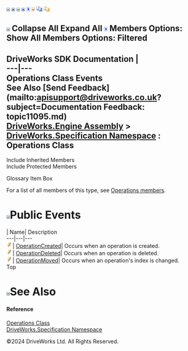![](dotnetimages/collapse.gif) ![](dotnetimages/expand.gif) ![](dotnetimages/collapse.gif) ![](dotnetimages/expand.gif) ![](dotnetimages/drpdown.gif) ![](dotnetimages/drpdown_orange.gif) ![](dotnetimages/copycode.gif) ![](dotnetimages/copycodeHighlight.gif)

![](dotnetimages/collapse.gif) Collapse All Expand All ![](dotnetimages/drpdown.gif) Members Options: Show All  Members Options: Filtered   
---  
DriveWorks SDK Documentation  |   
---|---  
Operations Class Events   
See Also [Send Feedback](mailto:apisupport@driveworks.co.uk?subject=Documentation Feedback: topic11095.md)  
[DriveWorks.Engine Assembly](topic2156.md) > [DriveWorks.Specification Namespace](topic10764.md) : Operations Class  
---  
  
Include Inherited Members    
Include Protected Members    


Glossary Item Box

For a list of all members of this type, see [Operations members](topic11096.md).

# ![](dotnetimages/collapse.gif)Public Events

| Name| Description  
---|---|---  
![Public Event](dotnetimages/publicEvent.gif)| [OperationCreated](topic11109.md)| Occurs when an operation is created.   
![Public Event](dotnetimages/publicEvent.gif)| [OperationDeleted](topic11110.md)| Occurs when an operation is deleted.   
![Public Event](dotnetimages/publicEvent.gif)| [OperationMoved](topic11111.md)| Occurs when an operation's index is changed.   
Top

# ![](dotnetimages/collapse.gif)See Also

#### Reference

[Operations Class](topic11095.md)   
[DriveWorks.Specification Namespace](topic10764.md)

©2024 DriveWorks Ltd. All Rights Reserved.
